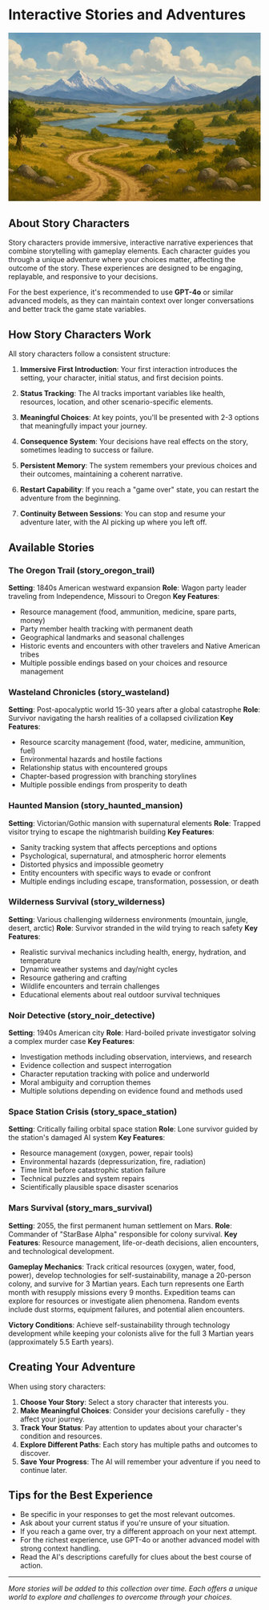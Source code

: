 # Interactive Stories and Adventures

![Oregon Trail](../app/static/images/oregon.jpg)

## About Story Characters

Story characters provide immersive, interactive narrative experiences that combine storytelling with gameplay elements. Each character guides you through a unique adventure where your choices matter, affecting the outcome of the story. These experiences are designed to be engaging, replayable, and responsive to your decisions.

For the best experience, it's recommended to use **GPT-4o** or similar advanced models, as they can maintain context over longer conversations and better track the game state variables.

## How Story Characters Work

All story characters follow a consistent structure:

1. **Immersive First Introduction**: Your first interaction introduces the setting, your character, initial status, and first decision points.

2. **Status Tracking**: The AI tracks important variables like health, resources, location, and other scenario-specific elements.

3. **Meaningful Choices**: At key points, you'll be presented with 2-3 options that meaningfully impact your journey.

4. **Consequence System**: Your decisions have real effects on the story, sometimes leading to success or failure.

5. **Persistent Memory**: The system remembers your previous choices and their outcomes, maintaining a coherent narrative.

6. **Restart Capability**: If you reach a "game over" state, you can restart the adventure from the beginning.

7. **Continuity Between Sessions**: You can stop and resume your adventure later, with the AI picking up where you left off.

## Available Stories

### The Oregon Trail (story_oregon_trail)

**Setting**: 1840s American westward expansion
**Role**: Wagon party leader traveling from Independence, Missouri to Oregon
**Key Features**:
- Resource management (food, ammunition, medicine, spare parts, money)
- Party member health tracking with permanent death
- Geographical landmarks and seasonal challenges
- Historic events and encounters with other travelers and Native American tribes
- Multiple possible endings based on your choices and resource management

### Wasteland Chronicles (story_wasteland)

**Setting**: Post-apocalyptic world 15-30 years after a global catastrophe
**Role**: Survivor navigating the harsh realities of a collapsed civilization
**Key Features**:
- Resource scarcity management (food, water, medicine, ammunition, fuel)
- Environmental hazards and hostile factions
- Relationship status with encountered groups
- Chapter-based progression with branching storylines
- Multiple possible endings from prosperity to death

### Haunted Mansion (story_haunted_mansion)

**Setting**: Victorian/Gothic mansion with supernatural elements
**Role**: Trapped visitor trying to escape the nightmarish building
**Key Features**:
- Sanity tracking system that affects perceptions and options
- Psychological, supernatural, and atmospheric horror elements
- Distorted physics and impossible geometry
- Entity encounters with specific ways to evade or confront
- Multiple endings including escape, transformation, possession, or death

### Wilderness Survival (story_wilderness)

**Setting**: Various challenging wilderness environments (mountain, jungle, desert, arctic)
**Role**: Survivor stranded in the wild trying to reach safety
**Key Features**:
- Realistic survival mechanics including health, energy, hydration, and temperature
- Dynamic weather systems and day/night cycles
- Resource gathering and crafting
- Wildlife encounters and terrain challenges
- Educational elements about real outdoor survival techniques

### Noir Detective (story_noir_detective)

**Setting**: 1940s American city
**Role**: Hard-boiled private investigator solving a complex murder case
**Key Features**:
- Investigation methods including observation, interviews, and research
- Evidence collection and suspect interrogation
- Character reputation tracking with police and underworld
- Moral ambiguity and corruption themes
- Multiple solutions depending on evidence found and methods used

### Space Station Crisis (story_space_station)

**Setting**: Critically failing orbital space station
**Role**: Lone survivor guided by the station's damaged AI system
**Key Features**:
- Resource management (oxygen, power, repair tools)
- Environmental hazards (depressurization, fire, radiation)
- Time limit before catastrophic station failure
- Technical puzzles and system repairs
- Scientifically plausible space disaster scenarios

### Mars Survival (story_mars_survival)

**Setting**: 2055, the first permanent human settlement on Mars.
**Role**: Commander of "StarBase Alpha" responsible for colony survival.
**Key Features**: Resource management, life-or-death decisions, alien encounters, and technological development.

**Gameplay Mechanics**: Track critical resources (oxygen, water, food, power), develop technologies for self-sustainability, manage a 20-person colony, and survive for 3 Martian years. Each turn represents one Earth month with resupply missions every 9 months. Expedition teams can explore for resources or investigate alien phenomena. Random events include dust storms, equipment failures, and potential alien encounters.

**Victory Conditions**: Achieve self-sustainability through technology development while keeping your colonists alive for the full 3 Martian years (approximately 5.5 Earth years).

## Creating Your Adventure

When using story characters:

1. **Choose Your Story**: Select a story character that interests you.
2. **Make Meaningful Choices**: Consider your decisions carefully - they affect your journey.
3. **Track Your Status**: Pay attention to updates about your character's condition and resources.
4. **Explore Different Paths**: Each story has multiple paths and outcomes to discover.
5. **Save Your Progress**: The AI will remember your adventure if you need to continue later.

## Tips for the Best Experience

- Be specific in your responses to get the most relevant outcomes.
- Ask about your current status if you're unsure of your situation.
- If you reach a game over, try a different approach on your next attempt.
- For the richest experience, use GPT-4o or another advanced model with strong context handling.
- Read the AI's descriptions carefully for clues about the best course of action.

---

*More stories will be added to this collection over time. Each offers a unique world to explore and challenges to overcome through your choices.* 
